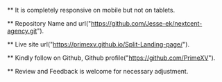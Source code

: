 ** It is completely responsive on mobile but not on tablets.

** Repository Name and url("https://github.com/Jesse-ek/nextcent-agency.git").

** Live site url("https://primexv.github.io/Split-Landing-page/").

** Kindly follow on Github, Github profile("https://github.com/PrimeXV").

** Review and Feedback is welcome for necessary adjustment.
